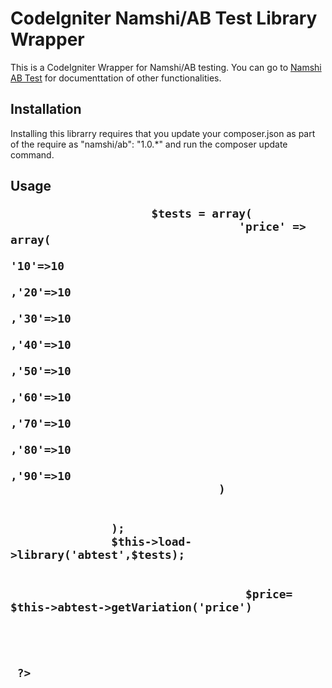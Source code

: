 <h1>CodeIgniter Namshi/AB Test Library Wrapper</h1>
<p>This is a CodeIgniter Wrapper for Namshi/AB testing.  You can go to <a href="https://github.com/namshi/AB" >Namshi AB Test</a> for documenttation of other functionalities.
</p>
<h2>Installation</h2>
<p>
Installing this librarry requires that you update your composer.json as part of the require as "namshi/ab": "1.0.*" and run the composer update command. 
</p>
<h2>Usage</2>
<p>
    
```<?php
                     $tests = array(
                                  'price' => array(
                                                       '10'=>10
                                                      ,'20'=>10
                                                      ,'30'=>10
                                                      ,'40'=>10
                                                      ,'50'=>10
                                                       ,'60'=>10
                                                       ,'70'=>10
                                                       ,'80'=>10
                                                       ,'90'=>10
                               )
                                
                   
               );
               $this->load->library('abtest',$tests);
               
                
                                   $price= $this->abtest->getVariation('price')
                        
     
     
     
 ?>    
```
</p>
